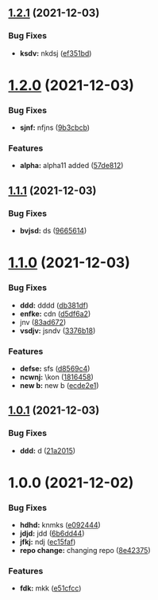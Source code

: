 ## [1.2.1](https://github.com/shubhamprataps/semver/compare/v1.2.0...v1.2.1) (2021-12-03)


### Bug Fixes

* **ksdv:** nkdsj ([ef351bd](https://github.com/shubhamprataps/semver/commit/ef351bd07e955e90eb3459649f6844273740635f))

# [1.2.0](https://github.com/shubhamprataps/semver/compare/v1.1.1...v1.2.0) (2021-12-03)


### Bug Fixes

* **sjnf:** nfjns ([9b3cbcb](https://github.com/shubhamprataps/semver/commit/9b3cbcb97e8ca4c60f954a0e9479ca755b3f7554))


### Features

* **alpha:** alpha11 added ([57de812](https://github.com/shubhamprataps/semver/commit/57de8121030c220a280c126b2b663d5f8d252007))

## [1.1.1](https://github.com/shubhamprataps/semver/compare/v1.1.0...v1.1.1) (2021-12-03)


### Bug Fixes

* **bvjsd:** ds ([9665614](https://github.com/shubhamprataps/semver/commit/96656141ce34e1a9c9b46018eefc1194aa433987))

# [1.1.0](https://github.com/shubhamprataps/semver/compare/v1.0.1...v1.1.0) (2021-12-03)


### Bug Fixes

* **ddd:** dddd ([db381df](https://github.com/shubhamprataps/semver/commit/db381df7726daa3ce07ad3fa77081df0f9e6d267))
* **enfke:** cdn ([d5df6a2](https://github.com/shubhamprataps/semver/commit/d5df6a2f879794b05bb4d3c94ff9cf5dfe0a7c9a))
* jnv ([83ad672](https://github.com/shubhamprataps/semver/commit/83ad672d15a2907f4ba879b004e859e51b30538d))
* **vsdjv:** jsndv ([3376b18](https://github.com/shubhamprataps/semver/commit/3376b180115865df7ddf98df85c26e8dc7c4e380))


### Features

* **defse:** sfs ([d8569c4](https://github.com/shubhamprataps/semver/commit/d8569c4d70deaa8628175ea1d9666fc2d54bbd85))
* **ncwnj:** \kon ([1816458](https://github.com/shubhamprataps/semver/commit/18164585475ea4b408c06d77a72ab4af354adb99))
* **new b:** new b ([ecde2e1](https://github.com/shubhamprataps/semver/commit/ecde2e107d8bd72fcbd74231a10dbe2ff92b77ac))

## [1.0.1](https://github.com/shubhamprataps/semver/compare/v1.0.0...v1.0.1) (2021-12-03)


### Bug Fixes

* **ddd:** d ([21a2015](https://github.com/shubhamprataps/semver/commit/21a2015aa5c645525ee111d23cd728168e9bb567))

# 1.0.0 (2021-12-02)


### Bug Fixes

* **hdhd:** knmks ([e092444](https://github.com/shubhamprataps/semver/commit/e092444a6a655e673fb5ce3e3ae16c7a78323628))
* **jdjd:** jdd ([6b6dd44](https://github.com/shubhamprataps/semver/commit/6b6dd44579e205688bcb9601547b8345610bd33f))
* **jfkj:** ndj ([ec15faf](https://github.com/shubhamprataps/semver/commit/ec15faf402e3c6a4b9c95d97cacd6d6d7c8f0a05))
* **repo change:** changing repo ([8e42375](https://github.com/shubhamprataps/semver/commit/8e423752dbefb0bcc95b00c21196a54fff008c98))


### Features

* **fdk:** mkk ([e51cfcc](https://github.com/shubhamprataps/semver/commit/e51cfcc0086d79eecb5e94c86b0a3357770cf498))

